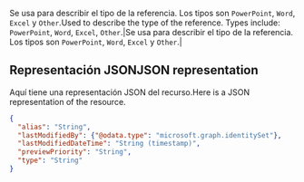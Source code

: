 <span data-ttu-id="3b122-p104">Se usa para describir el tipo de la referencia. Los tipos son `PowerPoint`, `Word`, `Excel` y `Other`.</span><span class="sxs-lookup"><span data-stu-id="3b122-p104">Used to describe the type of the reference. Types include: `PowerPoint`, `Word`, `Excel`, `Other`.</span></span>|Se usa para describir el tipo de la referencia. Los tipos son `PowerPoint`, `Word`, `Excel` y `Other`.|

## <span data-ttu-id="3b122-128">Representación JSON</span><span class="sxs-lookup"><span data-stu-id="3b122-128">JSON representation</span></span>
<a id="json-representation" class="xliff"></a>
<span data-ttu-id="3b122-129">Aquí tiene una representación JSON del recurso.</span><span class="sxs-lookup"><span data-stu-id="3b122-129">Here is a JSON representation of the resource.</span></span>

<!-- {
  "blockType": "resource",
  "optionalProperties": [

  ],
  "@odata.type": "microsoft.graph.plannerExternalReference"
}-->

```json
{
  "alias": "String",
  "lastModifiedBy": {"@odata.type": "microsoft.graph.identitySet"},
  "lastModifiedDateTime": "String (timestamp)",
  "previewPriority": "String",
  "type": "String"
}

```

<!-- uuid: 8fcb5dbc-d5aa-4681-8e31-b001d5168d79
2015-10-25 14:57:30 UTC -->
<!-- {
  "type": "#page.annotation",
  "description": "plannerExternalReference resource",
  "keywords": "",
  "section": "documentation",
  "tocPath": ""
}-->